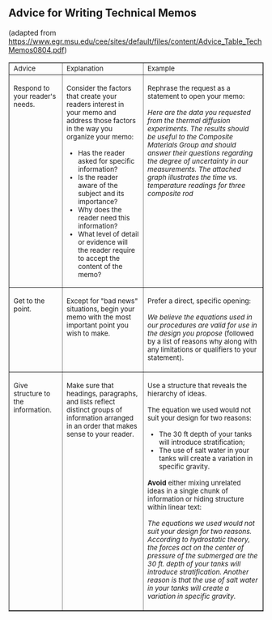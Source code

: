 ```python

```

## Advice for Writing Technical Memos 

<table border=1 cellspacing=0 cellpadding=0>
 <tr>
  <td width=107 valign=top><span style='font-size:10.0pt;'>Advice</span></td>
  <td width=207 valign=top><span style='font-size:10.0pt;'>Explanation</span></td>
  <td width=393 valign=top><span style='font-size:10.0pt;'>Example</span></td>
 </tr>

 <tr>
  <td valign='top'><p><span style='font-size:10.0pt;'>
  Respond to your reader's needs.</span></p>
  </td>

<td valign=top><p><span style='font-size:10.0pt;'>
  Consider the factors that create your
  readers interest in your memo and address those factors in the way you
  organize your memo:</span></p>
  <span style='font-size:10.0pt;text-align:left'>
  <ul>
    <li>Has the reader asked for specific information?</li>
    <li>Is the reader aware of the subject and its importance?</li>
    <li>Why does the reader need this information?</li>
    <li>What level of detail or evidence will the reader require to accept the content of the memo?</li>
  </ul>
</span>
</td>
<td valign=top><p><span style='font-size:10.0pt;'>
  Rephrase the request as a statement to open your memo:</span></p>

  <p><i><span style='font-size:10.0pt;'>
  Here are the data you requested from the thermal diffusion experiments. The
  results should be useful to the Composite Materials Group and should answer
  their questions regarding the degree of uncertainty in our measurements. The
  attached graph illustrates the time vs. temperature readings for three
  composite rod</span></i></p>
  </td>
 </tr>

 <tr>
  <td valign=top>
  <p><span style='font-size:10.0pt;'>
  Get to the point.</span></p>
  </td>

<td valign=top>
  <p><span style='font-size:10.0pt;'>
  Except for "bad news" situations, begin your
  memo with the most important point you wish to make.</span></p>
  </td>

<td valign=top>
  <p><span style='font-size:10.0pt;'>
  Prefer a direct, specific opening:</span></p>
  <p><i><span style='font-size:10.0pt;'>
  We believe the equations used in our procedures are valid for use in the design
  you propose</span></i><span style='font-size:10.0pt;'>
  (followed by a list of reasons why along
  with any limitations or qualifiers to your statement).</span></p>
  </td>
 </tr>
 
 <tr>
  <td valign=top>
    <p><span style='font-size:10.0pt;'>
      Give structure to the information.</span></p>
  </td>
  <td valign=top>
    <p><span style='font-size:10.0pt;'>
      Make sure that headings, paragraphs, and lists reflect distinct 
      groups of information arranged in an order that makes sense to your reader.</span></p>
  </td>
  <td valign=top>
    <p><span style='font-size:10.0pt;'>
        Use a structure that reveals the hierarchy of ideas. </span></p>
    <p><span style='font-size:10.0pt;'>        
        The equation we used would not suit your design for two reasons: </span> </p>
      <span style='font-size:10.0pt;'>
        <ul>
          <li>The 30 ft depth of your tanks will introduce stratification;</li>
          <li>The use of salt water in your tanks will create a variation in specific gravity.</li>
        </ul>	
      </span>
      <p><span style='font-size:10.0pt;'>
        <b>Avoid</b> either mixing unrelated ideas in a single chunk of information or 
      hiding structure within linear text: 
          <br/><br/>      
      <i>The equations we used would not suit your design for two reasons. 
        According to hydrostatic theory, the forces act on the center of 
        pressure of the submerged are the 30 ft. depth of your tanks will introduce 
        stratification. Another reason is that the use of salt water in your 
        tanks will create a variation in specific gravity.</i>
      </span></p>
  </td>
</tr>

(adapted from https://www.egr.msu.edu/cee/sites/default/files/content/Advice_Table_TechMemos0804.pdf)



